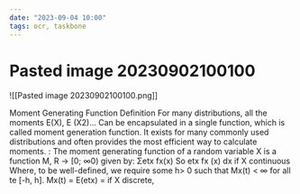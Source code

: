 ```yaml
---
date: "2023-09-04 10:00"
tags: ocr, taskbone
---
```


# Pasted image 20230902100100
![[Pasted image 20230902100100.png]]

Moment Generating Function
Definition
For many distributions, all the moments E(X), E (X2)... Can be encapsulated in a single
function, which is called 
moment generation function. It exists for many commonly used
distributions and often provides 
the most efficient way to calculate moments.
:
The moment generating function of a random variable X is a function M, R → [0; ∞0)
given by:
Σetx fx(x)
So etx fx (x) dx
if X continuous
Where, to be well-defined, we require some h> 0 such that Mx(t) < ∞ for all te
[-h, h].
Mx(t) = E(etx) =
if X discrete,

